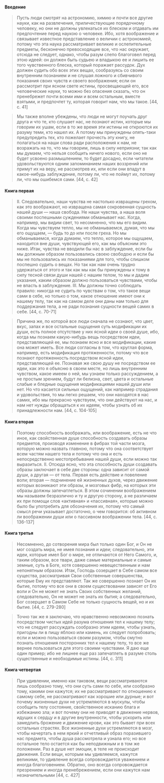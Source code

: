 #### Введение
>Пусть люди смотрят на астрономию, химию и почти все другие науки, как на развлечения, приличествующие порядочному человеку, но они не должны увлекаться их блеском и отдавать им предпочтение перед наукою о человеке. Ибо, хотя воображение и связывает известное представление о величии с астрономией, потому что эта наука рассматривает великие и ослепительные предметы, бесконечно превосходящие все, что нас окружает, отсюда не следует, однако, чтобы разум слепо благоговел перед этою идеей: он должен быть судьею и владыкою ее и лишить ее того чувственного блеска, который поражает рассудок. Дух должен судить обо всех этих вещах, сообразуясь со своим внутренним познанием и не слушая ложного и сбивчивого показания своих чувств и своего воображения; если он рассмотрит при ясном свете истины, просвещающей его, все человеческие науки, то можно без опасения сказать, что он  пренебрежет почти всеми ими и всем остальным, вместе взятыми, и предпочтет ту, которая говорит нам, что мы такое. [44, c. 41]

>Мы также вполне убеждены, что люди не могут поучать друг друга и что те, кто слушает нас, не познают истин, которые мы говорим их ушам, если в то же время эти истины не откроются их разуму теми, кто нашел их. А потому мы принуждены опять-таки предупредить тех, кто пожелает прочесть эту книгу, не полагаться на наши слова ради расположения к нам, не возражать на то, что мы говорим, лишь в силу неприязни; так как мы думаем, что нельзя сообщить ничего нового, если оно не будет усвоено размышлением, то будет досадно, если читатели удовольствуются одним  запоминанием наших воззрений или примут их на веру, не рассмотрев их, или если они впадут в какое-нибудь заблуждение, потому ли, что не поймут их, потому ли, что мы ошибемся сами. [44, c. 42]
#### Книга первая
>II. Следовательно, наши чувства не настолько извращены грехом, как это воображают, но извращена самая сокровенная сущность нашей души — наша свобода. Не наши чувства, а наша воля своими поспешными суждениями обманывает нас. Когда, например, мы видим свет, то несомненно, что мы его видим. Когда мы чувствуем тепло, мы не обманываемся, думая, что мы его ощущаем, — будь то до или после греха. Но мы обманываемся, когда думаем, что тепло, которое мы ощущаем, находится вне души, чувствующей его, как мы объясним это ниже. Итак, чувства не вводили бы нас в заблуждение, если бы мы должным образом пользовались своею свободою и если бы мы не пользовались их показаниями для того, чтобы слишком поспешно судить о вещах. Но так как нам очень трудно удержаться от этого и так как мы как бы принуждены к тому в силу тесной связи души нашей с нашим телом, то мы и дадим указания, каким образом должно пользоваться чувствами, чтобы не впасть в  заблуждение.
>III. Мы должны точно соблюдать правило: никогда не судить по чувствам о том, что такое вещи сами в себе, но только о том, какое отношение имеют они к нашему телу, так как на самом деле они даны нам только для поддержания тела, а не ради познания сущности вещей самих в себе. [44, c. 70-71]

>Причина же, по которой все люди сначала не сознают, что цвет, вкус, запах и все остальные ощущения суть модификации их души, есть полное отсутствие у них ясной идеи о своей душе, ибо, когда мы познаем какую-нибудь вещь посредством идеи, представляющей ее, мы познаем ясно и все модификации, какие она может иметь. Все люди согласны в том, что круглая форма, например, есть модификация протяженности, потому что все познают  протяженность посредством ясной идеи, представляющей ее. Познавая же свою душу не посредством ее идеи, как это я объясню в своем месте, но лишь внутренним чувством, какое имеем о ней, мы узнаем только рассуждением, а не простым зрением, будут ли белизна, свет, цвета и остальные слабые и бледные ощущения модификациями нашей души или нет. Но что касается сильных ощущений, как например страдания и удовольствия, то мы легко решаем, что они находятся в нас самих, ибо мы прекрасно чувствуем, что они действуют на нас, и нам нет нужды обращаться к их идеям, чтобы узнать об их принадлежности нам. [44, c. 104-105]
#### Книга вторая
>Поэтому способность воображать, или воображение, есть не что иное, как свойственная душе способность создавать образы  предметов, производя изменение в фибрах той части мозга, которую можно назвать главною, потому что она соответствует всем частям нашего тела и потому что она и есть непосредственно местопребывание нашей души, если можно так выразиться. II. Отсюда ясно, что эта способность души создавать образы заключает в себе две стороны: одна зависит от самой души, а другая — от тела. Первая есть действие и повеление воли; вторая — подчинение ей жизненных духов, через движение которых возникают эти образы, и мозговых фибр, на которых эти образы должны запечатлеться. В этом сочинении воображением мы называем  безразлично и ту и другую сторону, а не различаем их при помощи слов «активная» и «пассивная», которые можно было бы употребить для обозначения их, потому что самый смысл речи указывает достаточно, о чем говорится: об активном ли воображении души или о пассивном воображении тела. [44, c. 136-137]
#### Книга третья
>Несомненно, до сотворения мира был только один Бог, и Он не мог создать мира, не имея познания и идеи; следовательно, эти идеи, которые имел Бог о мире, не отличаются от Него Самого, и, таким образом, все твари, даже самые материальные и самые земные, суть в Боге, хотя совершенно невещественным и нам непонятным  образом. Итак, Господь созерцает в Себе самом все существа,  рассматривая Свои собственные совершенства, которые Ему их  представляют. Так же совершенно познает Он их бытие, потому что все они в своем существовании зависят от Его воли и Он не может не знать Своих собственных желаний, следовательно, Он не может не знать их бытия; а следовательно, Бог созерцает в Самом Себе не только сущность вещей, но и их бытие. [44, c. 279-280]

>Точно так же я заключаю, что нравственно невозможно познать посредством чистых идей разума отношения тел к нашему телу; что не следует рассуждать сообразно этим идеям, чтобы узнать, пригодны ли в пищу яблоко или камень, их следует попробовать; если и можно пользоваться своим разумом, чтобы смутно познать отношения посторонних тел к нашему телу, то все же вернее пользоваться для этого своими чувствами. Я даю еще один пример; ибо не лишнее еще раз запечатлеть в разуме столь существенные и необходимые истины. [44, c. 311]
#### Книга четвертая
>При удивлении, именно как таковом, вещи рассматриваются лишь сообразно тому, что они суть сами по себе, или сообразно тому, какими они кажутся; их не рассматривают по отношению к самому себе, не рассматривают как хорошие или дурные; и вот почему жизненные духи не устремляются в мускулы, чтобы сообщить телу состояние, свойственное исканию блага и избежанию зла; и вот почему они не приводят в движение нервов, идущих к сердцу и в другие внутренности, чтобы ускорить или замедлить брожение и движение крови, как это бывает при всех остальных страстях. Все жизненные духи устремляются в мозг, чтобы начертать в нем яркий и отчетливый образ поразившего нас предмета, чтобы душа  рассмотрела и узнала его; но все остальное тело остается как бы  неподвижным и в том же положении. Раз в душе нет эмоции, в теле не происходит движения. 
>Если вещи, которым мы удивляемся, кажутся великими, то удивление всегда сопровождается уважением и иногда благоговением. Обратно, оно всегда сопровождается презрением и иногда  пренебрежением, если они кажутся нам незначительными [44, c. 427]



